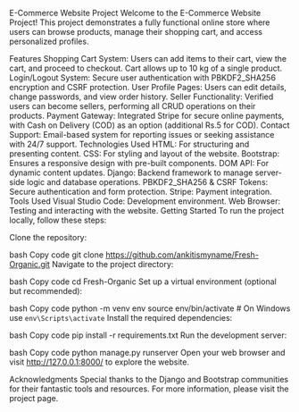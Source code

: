 E-Commerce Website Project
Welcome to the E-Commerce Website Project! This project demonstrates a fully functional online store where users can browse products, manage their shopping cart, and access personalized profiles.

Features
Shopping Cart System: Users can add items to their cart, view the cart, and proceed to checkout. Cart allows up to 10 kg of a single product.
Login/Logout System: Secure user authentication with PBKDF2_SHA256 encryption and CSRF protection.
User Profile Pages: Users can edit details, change passwords, and view order history.
Seller Functionality: Verified users can become sellers, performing all CRUD operations on their products.
Payment Gateway: Integrated Stripe for secure online payments, with Cash on Delivery (COD) as an option (additional Rs.5 for COD).
Contact Support: Email-based system for reporting issues or seeking assistance with 24/7 support.
Technologies Used
HTML: For structuring and presenting content.
CSS: For styling and layout of the website.
Bootstrap: Ensures a responsive design with pre-built components.
DOM API: For dynamic content updates.
Django: Backend framework to manage server-side logic and database operations.
PBKDF2_SHA256 & CSRF Tokens: Secure authentication and form protection.
Stripe: Payment integration.
Tools Used
Visual Studio Code: Development environment.
Web Browser: Testing and interacting with the website.
Getting Started
To run the project locally, follow these steps:

Clone the repository:

bash
Copy code
git clone https://github.com/ankitismyname/Fresh-Organic.git
Navigate to the project directory:

bash
Copy code
cd Fresh-Organic
Set up a virtual environment (optional but recommended):

bash
Copy code
python -m venv env
source env/bin/activate   # On Windows use `env\Scripts\activate`
Install the required dependencies:

bash
Copy code
pip install -r requirements.txt
Run the development server:

bash
Copy code
python manage.py runserver
Open your web browser and visit http://127.0.0.1:8000/ to explore the website.

Acknowledgments
Special thanks to the Django and Bootstrap communities for their fantastic tools and resources.
For more information, please visit the project page.

